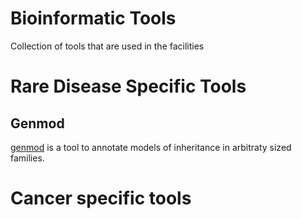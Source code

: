 # Bioinformatic Tools
Collection of tools that are used in the facilities

# Rare Disease Specific Tools

## Genmod

[genmod][genmod] is a tool to annotate models of inheritance in arbitraty sized families.

# Cancer specific tools

[genmod]: https://github.com/moonso/genmod


